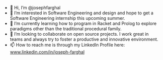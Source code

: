 - 👋 Hi, I’m @josephfarghal
- 👀 I’m interested in Software Engineering and design and hope to get a Software Engineering internship this upcoming summer.
- 🌱 I’m currently learning how to program in Racket and Prolog to explore paradigms other than the traditional procedural family.
- 💞️ I’m looking to collaborate on open source projects. I work great in teams and always try to foster a productive and innovative environment.
- 📫 How to reach me is through my LinkedIn Profile here: www.linkedin.com/in/joseph-farghal

<!---
josephfarghal/josephfarghal is a ✨ special ✨ repository because its `README.md` (this file) appears on your GitHub profile.
You can click the Preview link to take a look at your changes.
--->
